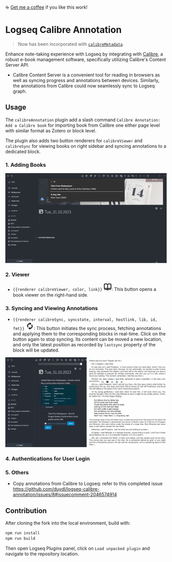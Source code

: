 ☕ [Get me a coffee](https://www.buymeacoffee.com/duydole00) if you like this work!

# Logseq Calibre Annotation

> Now has been incorporated with [`calibreMetadata`](https://github.com/duydl/logseq-calibre-metadata).

Enhance note-taking experience with Logseq by integrating with [Calibre](https://calibre-ebook.com/), a robust e-book management software, specifically utilizing Calibre's Content Server API.

- Calibre Content Server is a convenient tool for reading in browsers as well as syncing progress and annotations between devices. Similarly, the annotations from Calibre could now seamlessly sync to Logseq graph.

## Usage

The `calibreAnnotation` plugin add a slash command `Calibre Annotation: Add a Calibre book` for importing book from Calibre one either page level with similar format as Zotero or block level. 

The plugin also adds two button renderers for `calibreViewer` and `calibreSync` for viewing books on right sidebar and syncing annotations to a dedicated block.

### 1. Adding Books

![GIF Demo](./screenshots/demo3.gif)

### 2. Viewer

- `{{renderer calibreViewer, color, link}}` <svg height=1.8em width=1.8em viewBox="0 0 24 24" xmlns="http://www.w3.org/2000/svg"><g id="SVGRepo_bgCarrier" stroke-width="0"></g><g id="SVGRepo_tracerCarrier" stroke-linecap="round" stroke-linejoin="round"></g><g id="SVGRepo_iconCarrier"> <path fill-rule="evenodd" clip-rule="evenodd" d="M23 4C23 3.11596 21.855 2.80151 21.0975 2.59348C21.0279 2.57437 20.9616 2.55615 20.8997 2.53848C19.9537 2.26818 18.6102 2 17 2C15.2762 2 13.8549 2.574 12.8789 3.13176C12.7296 3.21707 12.5726 3.33492 12.4307 3.44143C12.2433 3.58215 12.0823 3.70308 12 3.70308C11.9177 3.70308 11.7567 3.58215 11.5693 3.44143C11.4274 3.33492 11.2704 3.21707 11.1211 3.13176C10.1451 2.574 8.72378 2 7 2C5.38978 2 4.0463 2.26818 3.10028 2.53848C3.04079 2.55547 2.97705 2.57302 2.91016 2.59144C2.156 2.79911 1 3.11742 1 4V17C1 17.3466 1.17945 17.6684 1.47427 17.8507C1.94329 18.1405 2.56224 17.8868 3.11074 17.662C3.30209 17.5835 3.48487 17.5086 3.64972 17.4615C4.4537 17.2318 5.61022 17 7 17C8.2613 17 9.20554 17.4161 9.9134 17.8517C10.0952 17.9636 10.279 18.1063 10.4676 18.2527C10.9338 18.6148 11.4298 19 12 19C12.5718 19 13.0653 18.6162 13.5307 18.2543C13.7195 18.1074 13.9037 17.9642 14.0866 17.8517C14.7945 17.4161 15.7387 17 17 17C18.3898 17 19.5463 17.2318 20.3503 17.4615C20.5227 17.5108 20.7099 17.5898 20.9042 17.6719C21.4443 17.9 22.0393 18.1513 22.5257 17.8507C22.8205 17.6684 23 17.3466 23 17V4ZM3.33252 4.55749C3.13163 4.62161 3 4.81078 3 5.02166V14.8991C3 15.233 3.32089 15.4733 3.64547 15.3951C4.53577 15.1807 5.67777 15 7 15C8.76309 15 10.0794 15.5994 11 16.1721V5.45567C10.7989 5.29593 10.5037 5.08245 10.1289 4.86824C9.35493 4.426 8.27622 4 7 4C5.41509 4 4.12989 4.30297 3.33252 4.55749ZM17 15C15.2369 15 13.9206 15.5994 13 16.1721V5.45567C13.2011 5.29593 13.4963 5.08245 13.8711 4.86824C14.6451 4.426 15.7238 4 17 4C18.5849 4 19.8701 4.30297 20.6675 4.55749C20.8684 4.62161 21 4.81078 21 5.02166V14.8991C21 15.233 20.6791 15.4733 20.3545 15.3951C19.4642 15.1807 18.3222 15 17 15Z" ></path> <path d="M2.08735 20.4087C1.86161 19.9047 2.08723 19.3131 2.59127 19.0873C3.05951 18.8792 3.54426 18.7043 4.0318 18.5478C4.84068 18.2883 5.95911 18 7 18C8.16689 18 9.16285 18.6289 9.88469 19.0847C9.92174 19.1081 9.95807 19.131 9.99366 19.1534C10.8347 19.6821 11.4004 20 12 20C12.5989 20 13.1612 19.6829 14.0012 19.1538C14.0357 19.1321 14.0708 19.1099 14.1066 19.0872C14.8291 18.6303 15.8257 18 17 18C18.0465 18 19.1647 18.2881 19.9732 18.548C20.6992 18.7814 21.2378 19.0122 21.3762 19.073C21.8822 19.2968 22.1443 19.8943 21.9118 20.4105C21.6867 20.9106 21.0859 21.1325 20.5874 20.9109C20.1883 20.7349 19.7761 20.5855 19.361 20.452C18.6142 20.2119 17.7324 20 17 20C16.4409 20 15.9037 20.3186 15.0069 20.8841C14.2635 21.3529 13.2373 22 12 22C10.7619 22 9.73236 21.3521 8.98685 20.8829C8.08824 20.3173 7.55225 20 7 20C6.27378 20 5.39222 20.2117 4.64287 20.4522C4.22538 20.5861 3.80974 20.7351 3.4085 20.9128C2.9045 21.1383 2.31305 20.9127 2.08735 20.4087Z" ></path> </g></svg>: This button opens a book viewer on the right-hand side.


### 3. Syncing and Viewing Annotations

- `{{renderer calibreSync, syncstate, interval, hostlink, lib, id, fmt}}` <svg height="1.8em" width="1.8em" viewBox="0 0 24 24" version="1.1" xmlns="http://www.w3.org/2000/svg" xmlns:xlink="http://www.w3.org/1999/xlink"><g id="SVGRepo_bgCarrier" stroke-width="0"></g><g id="SVGRepo_tracerCarrier" stroke-linecap="round" stroke-linejoin="round"></g><g id="SVGRepo_iconCarrier"> <defs> </defs> <g id="Output-svg" stroke="none" stroke-width="1" fill-rule="evenodd"> <g id="out" transform="translate(-559.000000, -105.000000)"> <path d="M572.163179,108.773986 C571.821387,108.744485 571.549732,108.4688 571.549732,108.114784 L571.549732,106.853349 C571.549732,106.562405 571.226709,106.396587 571.000494,106.571561 L567.254616,109.483035 C566.915787,109.746512 566.9148,110.270414 567.253628,110.533892 L571.000494,113.454521 C571.225721,113.630512 571.549732,113.464694 571.549732,113.17375 L571.549732,112.009974 C571.549732,111.604077 571.903377,111.288718 572.293573,111.348738 C575.032846,111.777016 577.041119,114.496222 576.41483,117.550116 C576.289375,118.162523 576.04933,118.736273 575.72038,119.247968 C575.360808,119.808492 575.504044,120.561284 576.036488,120.949888 L576.057233,120.96413 C576.601531,121.361889 577.377971,121.249987 577.749398,120.678272 C578.537692,119.461598 579,118.001792 579,116.429067 C579,112.402647 575.992036,109.100535 572.163179,108.773986 Z M569.836821,125.226014 C570.178613,125.255515 570.450268,125.5312 570.450268,125.885216 L570.450268,127.146651 C570.450268,127.437595 570.773291,127.603413 570.999506,127.428439 L574.745384,124.516965 C575.084213,124.253488 575.0852,123.729586 574.746372,123.466108 L570.999506,120.545479 C570.774279,120.369488 570.450268,120.535306 570.450268,120.82625 L570.450268,121.990026 C570.450268,122.395923 570.096623,122.711282 569.706427,122.651262 C566.967154,122.222984 564.958881,119.503778 565.58517,116.449884 C565.710625,115.837477 565.95067,115.263727 566.27962,114.752032 C566.639192,114.191508 566.495956,113.438716 565.963512,113.050112 L565.942767,113.03587 C565.398469,112.638111 564.622029,112.750013 564.250602,113.321728 C563.462308,114.538402 563,115.998208 563,117.570933 C563,121.597353 566.007964,124.899465 569.836821,125.226014 Z" id="sync" transform="translate(571.000000, 117.000000) scale(-1, 1) translate(-571.000000, -117.000000) "> </path> </g> </g> </g></svg>: This button initiates the sync process, fetching annotations and applying them to the corresponding blocks in real-time. Click on the button again to stop syncing. Its content can be moved a new location, and only the latest position as recorded by `lastsync` property of the block will be updated.

![GIF Demo](./screenshots/demo5.gif)

### 4. Authentications for User Login

### 5. Others

- Copy annotations from Calibre to Logseq: refer to this completed issue https://github.com/duydl/logseq-calibre-annotation/issues/8#issuecomment-2046574914

## Contribution

After cloning the fork into the local environment, build with:

```sh
npm run install
npm run build
```

Then open Logseq Plugins panel, click on `Load unpacked plugin` and navigate to the repository location. 
